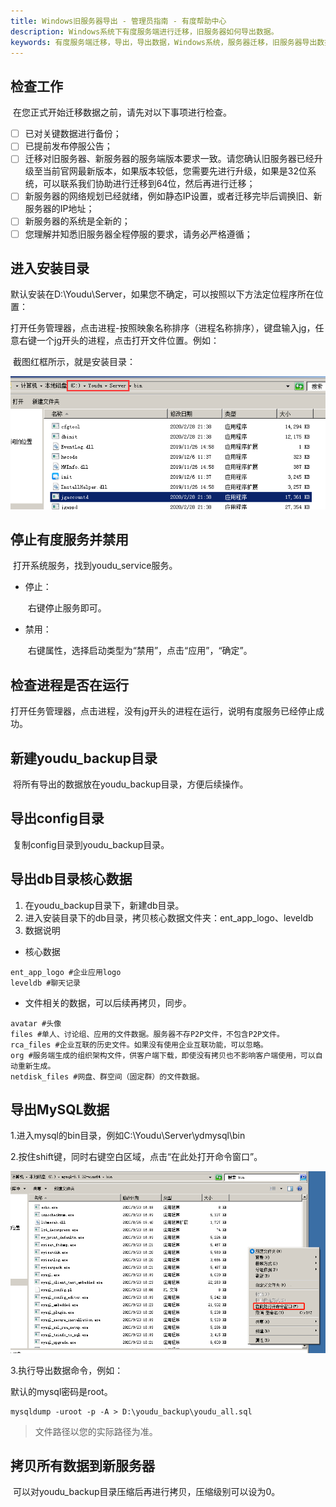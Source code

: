 ```yaml
---
title: Windows旧服务器导出 - 管理员指南 - 有度帮助中心
description: Windows系统下有度服务端进行迁移，旧服务器如何导出数据。
keywords: 有度服务端迁移，导出，导出数据，Windows系统，服务器迁移，旧服务器导出数据。
---
```


## 检查工作

​		在您正式开始迁移数据之前，请先对以下事项进行检查。

- [ ] 已对关键数据进行备份；
- [ ] 已提前发布停服公告；
- [ ] 迁移对旧服务器、新服务器的服务端版本要求一致。请您确认旧服务器已经升级至当前官网最新版本，如果版本较低，您需要先进行升级，如果是32位系统，可以联系我们协助进行迁移到64位，然后再进行迁移；
- [ ] 新服务器的网络规划已经就绪，例如静态IP设置，或者迁移完毕后调换旧、新服务器的IP地址；
- [ ] 新服务器的系统是全新的；
- [ ] 您理解并知悉旧服务器全程停服的要求，请务必严格遵循；

## 进入安装目录

​		默认安装在D:\Youdu\Server，如果您不确定，可以按照以下方法定位程序所在位置：

​		打开任务管理器，点击进程-按照映象名称排序（进程名称排序），键盘输入jg，任意右键一个jg开头的进程，点击打开文件位置。例如：

​		截图红框所示，就是安装目录：

![image-20200317152607700](res/f01_00006/image-20200317152607700.png)

## 停止有度服务并禁用

​		打开系统服务，找到youdu_service服务。

- 停止：

  ​	右键停止服务即可。

- 禁用：

  ​	右键属性，选择启动类型为“禁用”，点击“应用”，“确定”。

## 检查进程是否在运行

​		打开任务管理器，点击进程，没有jg开头的进程在运行，说明有度服务已经停止成功。

## 新建youdu_backup目录

​		将所有导出的数据放在youdu_backup目录，方便后续操作。

## 导出config目录

​		复制config目录到youdu_backup目录。

## 导出db目录核心数据

1. 在youdu_backup目录下，新建db目录。
2. 进入安装目录下的db目录，拷贝核心数据文件夹：ent_app_logo、leveldb
3. 数据说明

- 核心数据

```
ent_app_logo #企业应用logo
leveldb #聊天记录
```

- 文件相关的数据，可以后续再拷贝，同步。

```
avatar #头像
files #单人、讨论组、应用的文件数据。服务器不存P2P文件，不包含P2P文件。
rca_files #企业互联的历史文件。如果没有使用企业互联功能，可以忽略。
org #服务端生成的组织架构文件，供客户端下载，即使没有拷贝也不影响客户端使用，可以自动重新生成。
netdisk_files #网盘、群空间（固定群）的文件数据。
```

## 导出MySQL数据

1.进入mysql的bin目录，例如C:\Youdu\Server\ydmysql\bin

2.按住shift键，同时右键空白区域，点击“在此处打开命令窗口”。

![image-20201118144411189](res/f01_00006/image-20201118144411189.png)

3.执行导出数据命令，例如：

默认的mysql密码是root。

```
mysqldump -uroot -p -A > D:\youdu_backup\youdu_all.sql
```

> 文件路径以您的实际路径为准。

## 拷贝所有数据到新服务器

​		可以对youdu_backup目录压缩后再进行拷贝，压缩级别可以设为0。